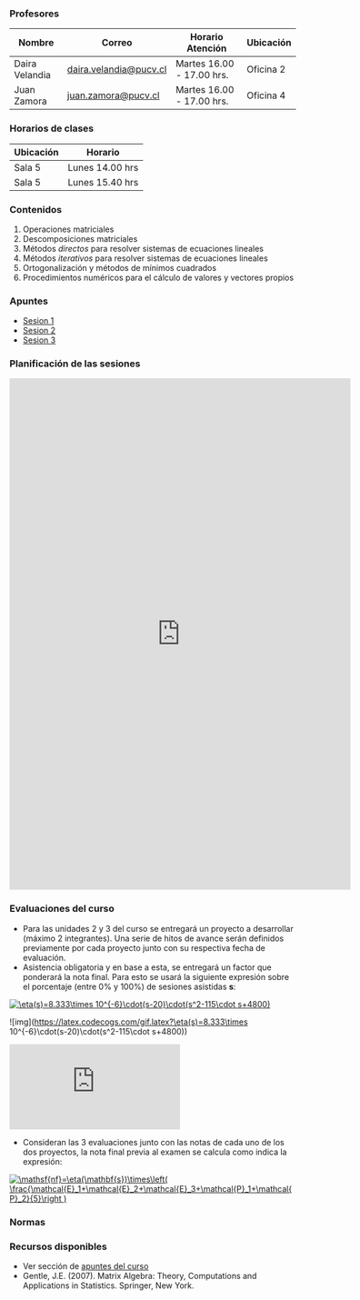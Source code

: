 ### Profesores

Nombre |  Correo |  Horario Atención | Ubicación 
-----|-----|-----|-----
Daira Velandia | daira.velandia@pucv.cl | Martes 16.00 - 17.00 hrs. | Oficina 2
Juan Zamora    | juan.zamora@pucv.cl | Martes 16.00 - 17.00 hrs. | Oficina 4

### Horarios de clases

Ubicación | Horario
-----|-----
Sala 5 | Lunes 14.00 hrs
Sala 5 | Lunes 15.40 hrs

### Contenidos

1. Operaciones matriciales
2. Descomposiciones matriciales
3. Métodos _directos_ para resolver sistemas de ecuaciones lineales
4. Métodos _iterativos_ para resolver sistemas de ecuaciones lineales
5. Ortogonalización y métodos de mínimos cuadrados
6. Procedimientos numéricos para el cálculo de valores y vectores propios

### Apuntes

* [Sesion 1](apuntes/ce2_01.pdf)
* [Sesion 2](apuntes/ce2_02.pdf)
* [Sesion 3](apuntes/ce2_03.pdf)


### Planificación de las sesiones

<iframe width="600" height="900" frameborder="0" src="https://docs.google.com/spreadsheets/d/e/2PACX-1vRijHUvOETJ3DsuaH5_6jo4bURRLPFnw6mMgmCY_gyGqqz2QhsQAFpRVk1MukjxonpGaUiaDrw7zotA/pubhtml?gid=0&amp;single=true&amp;widget=true&amp;headers=false"></iframe>


### Evaluaciones del curso

* Para las unidades 2 y 3 del curso se entregará un proyecto a desarrollar (máximo 2 integrantes). Una serie de hitos de avance serán definidos previamente por cada proyecto junto con su respectiva fecha de evaluación. 
* Asistencia obligatoria y en base a esta, se entregará un factor que ponderará la nota final. Para esto se usará la siguiente expresión sobre el porcentaje (entre 0% y 100%) de sesiones asistidas __s__:

<a href="https://www.codecogs.com/eqnedit.php?latex=\eta(s)=8.333\times&space;10^{-6}\cdot(s-20)\cdot(s^2-115\cdot&space;s&plus;4800)" target="_blank"><img src="https://latex.codecogs.com/gif.latex?\eta(s)=8.333\times&space;10^{-6}\cdot(s-20)\cdot(s^2-115\cdot&space;s&plus;4800)" title="\eta(s)=8.333\times 10^{-6}\cdot(s-20)\cdot(s^2-115\cdot s+4800)" /></a>

![img](https://latex.codecogs.com/gif.latex?\eta(s)=8.333\times 10^{-6}\cdot(s-20)\cdot(s^2-115\cdot s+4800))

![img2](https://latex.codecogs.com/gif.latex?%5Ceta%28s%29%3D8.333%5Ctimes%2010%5E%7B-6%7D%5Ccdot%28s-20%29%5Ccdot%28s%5E2-115%5Ccdot%20s&plus;4800%29)

* Consideran las 3 evaluaciones junto con las notas de cada uno de los dos proyectos, la nota final previa al examen se calcula como indica la expresión:

<a href="https://www.codecogs.com/eqnedit.php?latex=\mathsf{nf}=\eta(\mathbf{s})\times\left(&space;\frac{\mathcal{E}_1&plus;\mathcal{E}_2&plus;\mathcal{E}_3&plus;\mathcal{P}_1&plus;\mathcal{P}_2}{5}\right&space;)" target="_blank"><img src="https://latex.codecogs.com/gif.latex?\mathsf{nf}=\eta(\mathbf{s})\times\left(&space;\frac{\mathcal{E}_1&plus;\mathcal{E}_2&plus;\mathcal{E}_3&plus;\mathcal{P}_1&plus;\mathcal{P}_2}{5}\right&space;)" title="\mathsf{nf}=\eta(\mathbf{s})\times\left( \frac{\mathcal{E}_1+\mathcal{E}_2+\mathcal{E}_3+\mathcal{P}_1+\mathcal{P}_2}{5}\right )" /></a>

### Normas



### Recursos disponibles

* Ver sección de [apuntes del curso](#apuntes)
* Gentle, J.E. (2007). Matrix Algebra: Theory, Computations and Applications in Statistics. Springer, New York.
